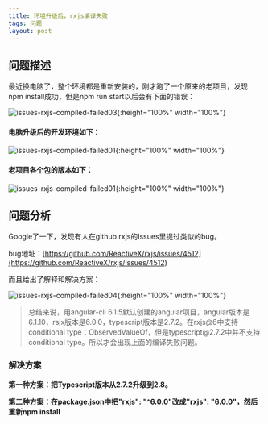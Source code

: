 ```yaml
---
title: 环境升级后，rxjs编译失败
tags: 问题
layout: post
---
```



## 问题描述

最近换电脑了，整个环境都是重新安装的，刚才跑了一个原来的老项目，发现npm install成功，但是npm run start以后会有下面的错误：

![issues-rxjs-compiled-failed03]( https://limeii.github.io/assets/images/posts/issues/rxjs-compiled-failed03.png){:height="100%" width="100%"}

#### 电脑升级后的开发环境如下：

![issues-rxjs-compiled-failed01]( https://limeii.github.io/assets/images/posts/issues/rxjs-compiled-failed.png){:height="100%" width="100%"}

#### 老项目各个包的版本如下：

![issues-rxjs-compiled-failed01]( https://limeii.github.io/assets/images/posts/issues/rxjs-compiled-failed02.png){:height="100%" width="100%"}

## 问题分析

Google了一下，发现有人在github rxjs的Issues里提过类似的bug。


bug地址：[https://github.com/ReactiveX/rxjs/issues/4512](https://github.com/ReactiveX/rxjs/issues/4512)


而且给出了解释和解决方案：

![issues-rxjs-compiled-failed04]( https://limeii.github.io/assets/images/posts/issues/rxjs-compiled-failed04.png){:height="100%" width="100%"}

<blockquote>
<p>
总结来说，用angular-cli 6.1.5默认创建的angular项目，angular版本是6.1.10，rsjx版本是6.0.0，typescript版本是2.7.2。在rxjs@6中支持conditional type：ObservedValueOf，但是typescript@2.7.2中并不支持conditional type。所以才会出现上面的编译失败问题。
</p>
</blockquote>

### 解决方案

**第一种方案：把Typescript版本从2.7.2升级到2.8。**


**第二种方案：在package.json中把"rxjs": "^6.0.0"改成"rxjs": "6.0.0"，然后重新npm install**




